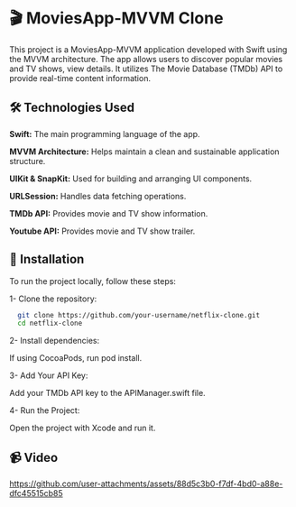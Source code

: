 
# 🎬 MoviesApp-MVVM Clone

This project is a MoviesApp-MVVM application developed with Swift using the MVVM architecture. The app allows users to discover popular movies and TV shows, view details. It utilizes The Movie Database (TMDb) API to provide real-time content information.



## 🛠 Technologies Used


**Swift:** The main programming language of the app.

**MVVM Architecture:** Helps maintain a clean and sustainable application structure.

**UIKit & SnapKit:** Used for building and arranging UI components.

**URLSession:** Handles data fetching operations.

**TMDb API:** Provides movie and TV show information.

**Youtube API:** Provides movie and TV show trailer.



  
## 📱 Installation 

To run the project locally, follow these steps:


1-  Clone the repository:


```bash 
  git clone https://github.com/your-username/netflix-clone.git
  cd netflix-clone
```
    
2-  Install dependencies:


If using CocoaPods, run pod install.

3-  Add Your API Key:

Add your TMDb API key to the APIManager.swift file.

4-  Run the Project:

Open the project with Xcode and run it.

## 📹 Video 

https://github.com/user-attachments/assets/88d5c3b0-f7df-4bd0-a88e-dfc45515cb85



